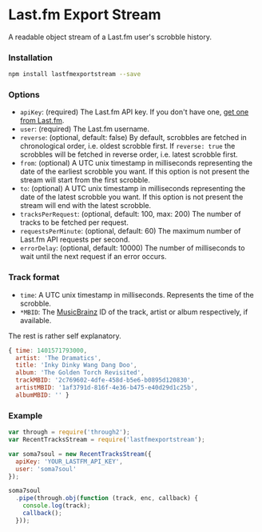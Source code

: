 Last.fm Export Stream
=====================

A readable object stream of a Last.fm user's scrobble history.

### Installation

```bash
npm install lastfmexportstream --save
```

### Options

 - `apiKey`: (required) The Last.fm API key. If you don't have one,
   [get one from Last.fm](http://www.last.fm/api/account/create).
 - `user`: (required) The Last.fm username.
 - `reverse`: (optional, default: false) By default, scrobbles are fetched
   in chronological order, i.e. oldest scrobble first.
   If `reverse: true` the scrobbles will be fetched in reverse order,
   i.e. latest scrobble first.
 - `from`: (optional) A UTC unix timestamp in milliseconds representing
    the date of the earliest scrobble you want. If this option is not
    present the stream will start from the first scrobble.
 - `to`: (optional) A UTC unix timestamp in milliseconds representing
    the date of the latest scrobble you want. If this option is not
    present the stream will end with the latest scrobble.
 - `tracksPerRequest`: (optional, default: 100, max: 200) The number of
   tracks to be fetched per request.
 - `requestsPerMinute`: (optional, default: 60) The maximum number of
   Last.fm API requests per second.
 - `errorDelay`: (optional, default: 10000) The number of milliseconds
   to wait until the next request if an error occurs.

### Track format

 - `time`: A UTC unix timestamp in milliseconds. Represents the time of
   the scrobble.
 - `*MBID`: The [MusicBrainz](http://musicbrainz.org/) ID of the track,
   artist or album respectively, if available.

The rest is rather self explanatory.

```javascript
{ time: 1401571793000,
  artist: 'The Dramatics',
  title: 'Inky Dinky Wang Dang Doo',
  album: 'The Golden Torch Revisited',
  trackMBID: '2c769602-4dfe-458d-b5e6-b0895d120830',
  artistMBID: '1af3791d-816f-4e36-b475-e40d29d1c25b',
  albumMBID: '' }

```

### Example

```javascript
var through = require('through2');
var RecentTracksStream = require('lastfmexportstream');

var soma7soul = new RecentTracksStream({
  apiKey: 'YOUR_LASTFM_API_KEY',
  user: 'soma7soul'
});

soma7soul
  .pipe(through.obj(function (track, enc, callback) {
    console.log(track);
    callback();
  }));
```


